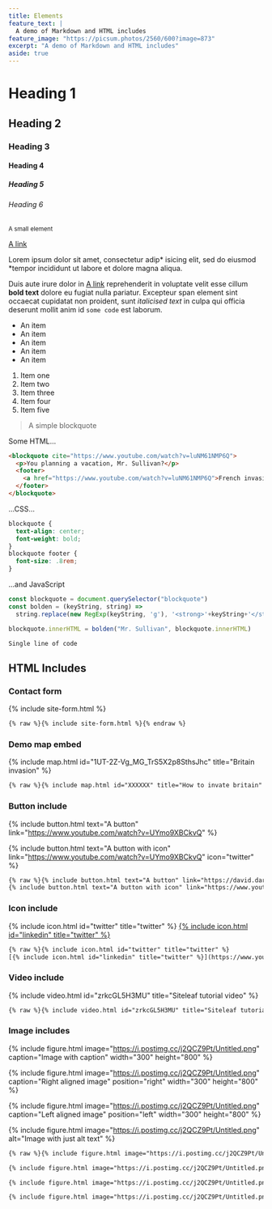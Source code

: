 ```yaml
---
title: Elements
feature_text: |
  A demo of Markdown and HTML includes
feature_image: "https://picsum.photos/2560/600?image=873"
excerpt: "A demo of Markdown and HTML includes"
aside: true
---
```


# Heading 1

## Heading 2

### Heading 3

#### Heading 4

##### Heading 5

###### Heading 6

<small>A small element</small>

[A link](https://david.darn.es "A link")

Lorem ipsum dolor sit amet, consectetur adip* isicing elit, sed do eiusmod *tempor incididunt ut labore et dolore magna aliqua.

Duis aute irure dolor in [A link](https://david.darn.es "A link") reprehenderit in voluptate velit esse cillum **bold text** dolore eu fugiat nulla pariatur. Excepteur span element sint occaecat cupidatat non proident, sunt _italicised text_ in culpa qui officia deserunt mollit anim id `some code` est laborum.

* An item
* An item
* An item
* An item
* An item

1. Item one
2. Item two
3. Item three
4. Item four
5. Item five

> A simple blockquote

Some HTML...

``` html
<blockquote cite="https://www.youtube.com/watch?v=luNM61NMP6Q">
  <p>You planning a vacation, Mr. Sullivan?</p>
  <footer>
    <a href="https://www.youtube.com/watch?v=luNM61NMP6Q">French invasion</a>
  </footer>
</blockquote>
```

...CSS...

``` css
blockquote {
  text-align: center;
  font-weight: bold;
}
blockquote footer {
  font-size: .8rem;
}
```

...and JavaScript

``` js
const blockquote = document.querySelector("blockquote")
const bolden = (keyString, string) =>
  string.replace(new RegExp(keyString, 'g'), '<strong>'+keyString+'</strong>')

blockquote.innerHTML = bolden("Mr. Sullivan", blockquote.innerHTML)
```

`Single line of code`

## HTML Includes

### Contact form

{% include site-form.html %}

``` html
{% raw %}{% include site-form.html %}{% endraw %}
```

### Demo map embed

{% include map.html id="1UT-2Z-Vg_MG_TrS5X2p8SthsJhc" title="Britain invasion" %}

``` html
{% raw %}{% include map.html id="XXXXXX" title="How to invate britain" %}{% endraw %}
```

### Button include

{% include button.html text="A button" link="https://www.youtube.com/watch?v=UYmo9XBCkvQ" %}

{% include button.html text="A button with icon" link="https://www.youtube.com/watch?v=UYmo9XBCkvQ" icon="twitter" %}

``` html
{% raw %}{% include button.html text="A button" link="https://david.darn.es" %}
{% include button.html text="A button with icon" link="https://www.youtube.com/watch?v=UYmo9XBCkvQ" icon="twitter" %}{% endraw %}
```

### Icon include

{% include icon.html id="twitter" title="twitter" %} [{% include icon.html id="linkedin" title="twitter" %}](https://www.youtube.com/watch?v=UYmo9XBCkvQ)

``` html
{% raw %}{% include icon.html id="twitter" title="twitter" %}
[{% include icon.html id="linkedin" title="twitter" %}](https://www.youtube.com/watch?v=UYmo9XBCkvQ){% endraw %}
```

### Video include

{% include video.html id="zrkcGL5H3MU" title="Siteleaf tutorial video" %}

``` html
{% raw %}{% include video.html id="zrkcGL5H3MU" title="Siteleaf tutorial video" %}{% endraw %}
```


### Image includes

{% include figure.html image="https://i.postimg.cc/j2QCZ9Pt/Untitled.png" caption="Image with caption" width="300" height="800" %}

{% include figure.html image="https://i.postimg.cc/j2QCZ9Pt/Untitled.png" caption="Right aligned image" position="right" width="300" height="800" %}

{% include figure.html image="https://i.postimg.cc/j2QCZ9Pt/Untitled.png" caption="Left aligned image" position="left" width="300" height="800" %}

{% include figure.html image="https://i.postimg.cc/j2QCZ9Pt/Untitled.png" alt="Image with just alt text" %}

``` html
{% raw %}{% include figure.html image="https://i.postimg.cc/j2QCZ9Pt/Untitled.png" caption="Image with caption" width="300" height="800" %}

{% include figure.html image="https://i.postimg.cc/j2QCZ9Pt/Untitled.png" caption="Right aligned image" position="right" width="300" height="800" %}

{% include figure.html image="https://i.postimg.cc/j2QCZ9Pt/Untitled.png" caption="Left aligned image" position="left" width="300" height="800" %}

{% include figure.html image="https://i.postimg.cc/j2QCZ9Pt/Untitled.png" alt="Image with just alt text" %}{% endraw %}
```
